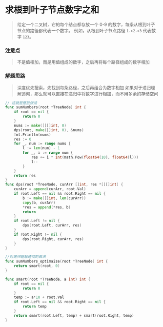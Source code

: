 # 求根到叶子节点数字之和
> 给定一个二叉树，它的每个结点都存放一个 0-9 的数字，每条从根到叶子节点的路径都代表一个数字。
> 例如，从根到叶子节点路径 `1->2->3` 代表数字 `123`。

### 注意点
>不是值相加，而是用值组成的数字，之后再将每个路径组成的数字相加

### 解题思路
> 深度优先搜索，先找到每条路径，之后再组合为数字相加
> 如果对于递归理解透彻，那么就可以直接在递归中将数字进行相加，而不用多余的存储空间

```go
// 这就是憨批做法
func sumNumbers(root *TreeNode) int {
	if root == nil {
		return 0
	}
	nums := make([][]int, 0)
	dps(root, make([]int, 0), &nums)
	fmt.Println(nums)
	res := 0
	for _, num := range nums {
		l := len(num) - 1
		for _, i := range num {
			res += i * int(math.Pow(float64(10), float64(l)))
			l--
		}
	}
	return res
}
func dps(root *TreeNode, curArr []int, res *[][]int) {
	curArr = append(curArr, root.Val)
	if root.Left == nil && root.Right == nil {
		b := make([]int, len(curArr))
		copy(b, curArr)
		*res = append(*res, b)
		return
	}
	if root.Left != nil {
		dps(root.Left, curArr, res)
	}
	if root.Right != nil {
		dps(root.Right, curArr, res)
	}
}

//对递归理解透彻的做法
func sumNumbers_optimaize(root *TreeNode) int {
	return smart(root, 0)
}

func smart(root *TreeNode, a int) int {
	if root == nil {
		return 0
	}
	temp := a*10 + root.Val
	if root.Left == nil && root.Right == nil {
		return temp
	}
	return smart(root.Left, temp) + smart(root.Right, temp)
}
```

